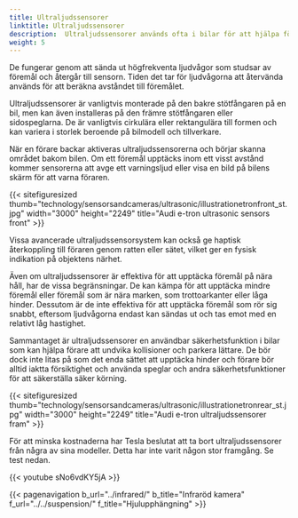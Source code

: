 ```yaml
---
title: Ultraljudssensorer
linktitle: Ultraljudssensorer
description:  Ultraljudssensorer används ofta i bilar för att hjälpa förare att parkera och undvika kollisioner.
weight: 5
---
```

<!-- markdownlint-disable MD033 -->
De fungerar genom att sända ut högfrekventa ljudvågor som studsar av föremål och återgår till sensorn. Tiden det tar för ljudvågorna att återvända används för att beräkna avståndet till föremålet.

Ultraljudssensorer är vanligtvis monterade på den bakre stötfångaren på en bil, men kan även installeras på den främre stötfångaren eller sidospeglarna. De är vanligtvis cirkulära eller rektangulära till formen och kan variera i storlek beroende på bilmodell och tillverkare.

När en förare backar aktiveras ultraljudssensorerna och börjar skanna området bakom bilen. Om ett föremål upptäcks inom ett visst avstånd kommer sensorerna att avge ett varningsljud eller visa en bild på bilens skärm för att varna föraren.

{{< sitefiguresized thumb="technology/sensorsandcameras/ultrasonic/illustrationetronfront_st.jpg" width="3000" height="2249" title="Audi e-tron ultrasonic sensors front" >}}

Vissa avancerade ultraljudssensorsystem kan också ge haptisk återkoppling till föraren genom ratten eller sätet, vilket ger en fysisk indikation på objektens närhet.

Även om ultraljudssensorer är effektiva för att upptäcka föremål på nära håll, har de vissa begränsningar. De kan kämpa för att upptäcka mindre föremål eller föremål som är nära marken, som trottoarkanter eller låga hinder. Dessutom är de inte effektiva för att upptäcka föremål som rör sig snabbt, eftersom ljudvågorna endast kan sändas ut och tas emot med en relativt låg hastighet.

Sammantaget är ultraljudssensorer en användbar säkerhetsfunktion i bilar som kan hjälpa förare att undvika kollisioner och parkera lättare. De bör dock inte litas på som det enda sättet att upptäcka hinder och förare bör alltid iaktta försiktighet och använda speglar och andra säkerhetsfunktioner för att säkerställa säker körning.

{{< sitefiguresized thumb="technology/sensorsandcameras/ultrasonic/illustrationetronrear_st.jpg" width="3000" height="2249" title="Audi e-tron ultraljudssensorer fram" >}}

För att minska kostnaderna har Tesla beslutat att ta bort ultraljudssensorer från några av sina modeller. Detta har inte varit någon stor framgång. Se test nedan.

{{< youtube sNo6vdKY5jA >}}

{{< pagenavigation b_url="../infrared/" b_title="Infraröd kamera" f_url="../../suspension/" f_title="Hjulupphängning" >}}